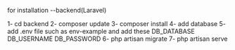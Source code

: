 for installation --backend(Laravel)

1- cd backend
2- composer update
3- composer install
4- add database
5- add .env file such as env-example and add these DB_DATABASE DB_USERNAME DB_PASSWORD
6- php artisan migrate
7- php artisan serve
